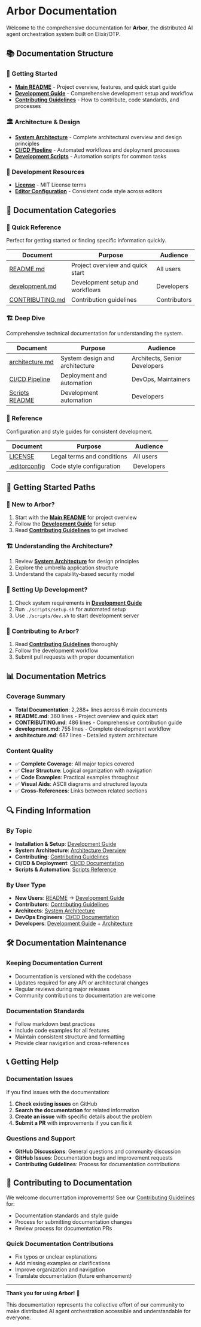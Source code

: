 # Arbor Documentation

Welcome to the comprehensive documentation for **Arbor**, the distributed AI agent orchestration system built on Elixir/OTP.

## 📚 Documentation Structure

### 🚀 Getting Started
- **[Main README](../README.md)** - Project overview, features, and quick start guide
- **[Development Guide](development.md)** - Comprehensive development setup and workflow
- **[Contributing Guidelines](../CONTRIBUTING.md)** - How to contribute, code standards, and processes

### 🏛️ Architecture & Design
- **[System Architecture](architecture.md)** - Complete architectural overview and design principles
- **[CI/CD Pipeline](../.github/CI_CD.md)** - Automated workflows and deployment processes
- **[Development Scripts](../scripts/README.md)** - Automation scripts for common tasks

### 🔧 Development Resources
- **[License](../LICENSE)** - MIT License terms
- **[Editor Configuration](../.editorconfig)** - Consistent code style across editors

## 📖 Documentation Categories

### 🎯 Quick Reference
Perfect for getting started or finding specific information quickly.

| Document | Purpose | Audience |
|----------|---------|----------|
| [README.md](../README.md) | Project overview and quick start | All users |
| [development.md](development.md) | Development setup and workflows | Developers |
| [CONTRIBUTING.md](../CONTRIBUTING.md) | Contribution guidelines | Contributors |

### 🏗️ Deep Dive
Comprehensive technical documentation for understanding the system.

| Document | Purpose | Audience |
|----------|---------|----------|
| [architecture.md](architecture.md) | System design and architecture | Architects, Senior Developers |
| [CI/CD Pipeline](../.github/CI_CD.md) | Deployment and automation | DevOps, Maintainers |
| [Scripts README](../scripts/README.md) | Development automation | Developers |

### 📝 Reference
Configuration and style guides for consistent development.

| Document | Purpose | Audience |
|----------|---------|----------|
| [LICENSE](../LICENSE) | Legal terms and conditions | All users |
| [.editorconfig](../.editorconfig) | Code style configuration | Developers |

## 🚀 Getting Started Paths

### 👋 New to Arbor?
1. Start with the **[Main README](../README.md)** for project overview
2. Follow the **[Development Guide](development.md)** for setup
3. Read **[Contributing Guidelines](../CONTRIBUTING.md)** to get involved

### 🏗️ Understanding the Architecture?
1. Review **[System Architecture](architecture.md)** for design principles
2. Explore the umbrella application structure
3. Understand the capability-based security model

### 🔧 Setting Up Development?
1. Check system requirements in **[Development Guide](development.md)**
2. Run `./scripts/setup.sh` for automated setup
3. Use `./scripts/dev.sh` to start development server

### 🤝 Contributing to Arbor?
1. Read **[Contributing Guidelines](../CONTRIBUTING.md)** thoroughly
2. Follow the development workflow
3. Submit pull requests with proper documentation

## 📊 Documentation Metrics

### Coverage Summary
- **Total Documentation**: 2,288+ lines across 6 main documents
- **README.md**: 360 lines - Project overview and quick start
- **CONTRIBUTING.md**: 486 lines - Comprehensive contribution guide
- **development.md**: 755 lines - Complete development workflow
- **architecture.md**: 687 lines - Detailed system architecture

### Content Quality
- ✅ **Complete Coverage**: All major topics covered
- ✅ **Clear Structure**: Logical organization with navigation
- ✅ **Code Examples**: Practical examples throughout
- ✅ **Visual Aids**: ASCII diagrams and structured layouts
- ✅ **Cross-References**: Links between related sections

## 🔍 Finding Information

### By Topic
- **Installation & Setup**: [Development Guide](development.md#quick-start)
- **System Architecture**: [Architecture Overview](architecture.md#architectural-overview)
- **Contributing**: [Contributing Guidelines](../CONTRIBUTING.md)
- **CI/CD & Deployment**: [CI/CD Documentation](../.github/CI_CD.md)
- **Scripts & Automation**: [Scripts Reference](../scripts/README.md)

### By User Type
- **New Users**: [README](../README.md) → [Development Guide](development.md)
- **Contributors**: [Contributing Guidelines](../CONTRIBUTING.md)
- **Architects**: [System Architecture](architecture.md)
- **DevOps Engineers**: [CI/CD Documentation](../.github/CI_CD.md)
- **Developers**: [Development Guide](development.md) + [Architecture](architecture.md)

## 🛠️ Documentation Maintenance

### Keeping Documentation Current
- Documentation is versioned with the codebase
- Updates required for any API or architectural changes
- Regular reviews during major releases
- Community contributions to documentation are welcome

### Documentation Standards
- Follow markdown best practices
- Include code examples for all features
- Maintain consistent structure and formatting
- Provide clear navigation and cross-references

## 📞 Getting Help

### Documentation Issues
If you find issues with the documentation:
1. **Check existing issues** on GitHub
2. **Search the documentation** for related information
3. **Create an issue** with specific details about the problem
4. **Submit a PR** with improvements if you can fix it

### Questions and Support
- **GitHub Discussions**: General questions and community discussion
- **GitHub Issues**: Documentation bugs and improvement requests
- **Contributing Guidelines**: Process for documentation contributions

## 🎉 Contributing to Documentation

We welcome documentation improvements! See our [Contributing Guidelines](../CONTRIBUTING.md) for:
- Documentation standards and style guide
- Process for submitting documentation changes
- Review process for documentation PRs

### Quick Documentation Contributions
- Fix typos or unclear explanations
- Add missing examples or clarifications
- Improve organization and navigation
- Translate documentation (future enhancement)

---

**Thank you for using Arbor!** 🌳

This documentation represents the collective effort of our community to make distributed AI agent orchestration accessible and understandable for everyone.